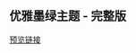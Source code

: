 ## 优雅墨绿主题 - 完整版
[预览链接](https://mp.weixin.qq.com/s?__biz=MzkwNDU5Nzg3Nw==&mid=2247485407&idx=1&sn=57618b7f5585efdb6d9859ce4349c3fc&chksm=c1b23004481658a6a1b97eba64b440a7d5e53f75f943297)
